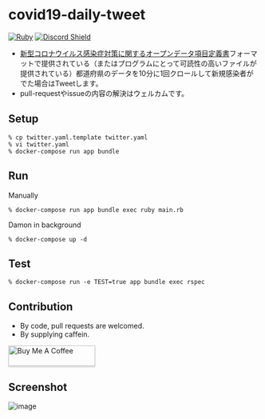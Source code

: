 # covid19-daily-tweet



[![Ruby](https://github.com/matsubo/covid19-daily-tweet/workflows/Ruby/badge.svg)](https://github.com/matsubo/covid19-daily-tweet/actions)
[![Discord Shield](https://discordapp.com/api/guilds/725542623594545233/widget.png?style=shield)](https://discord.gg/sSfEha)



- [新型コロナウイルス感染症対策に関するオープンデータ項目定義書](https://docs.google.com/spreadsheets/d/1fJtqxqh_4OuUwq2LQ_WRx23fwcEB4hNL/edit#gid=1874865803)フォーマットで提供されている（またはプログラムにとって可読性の高いファイルが提供されている）都道府県のデータを10分に1回クロールして新規感染者がでた場合はTweetします。
- pull-requestやissueの内容の解決はウェルカムです。

## Setup

```
% cp twitter.yaml.template twitter.yaml
% vi twitter.yaml
% docker-compose run app bundle
```

## Run

Manually
```
% docker-compose run app bundle exec ruby main.rb
```

Damon in background
```
% docker-compose up -d 
```

## Test

```
% docker-compose run -e TEST=true app bundle exec rspec
```

## Contribution

- By code, pull requests are welcomed.
- By supplying caffein.

<a href="https://www.buymeacoffee.com/matsubokkuri" target="_blank"><img src="https://www.buymeacoffee.com/assets/img/custom_images/orange_img.png" alt="Buy Me A Coffee" style="height: 41px !important;width: 174px !important;box-shadow: 0px 3px 2px 0px rgba(190, 190, 190, 0.5) !important;-webkit-box-shadow: 0px 3px 2px 0px rgba(190, 190, 190, 0.5) !important;" ></a>



## Screenshot

![image](https://user-images.githubusercontent.com/98103/87386885-813da800-c5dc-11ea-831d-bfa5371e9509.png)

